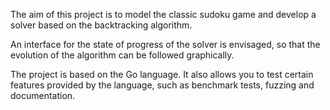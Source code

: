 The aim of this project is to model the classic sudoku game and develop a solver based on the backtracking algorithm.

An interface for the state of progress of the solver is envisaged, so that the evolution of the algorithm can be followed graphically.

The project is based on the Go language. It also allows you to test certain features provided by the language, such as benchmark tests, fuzzing and documentation.